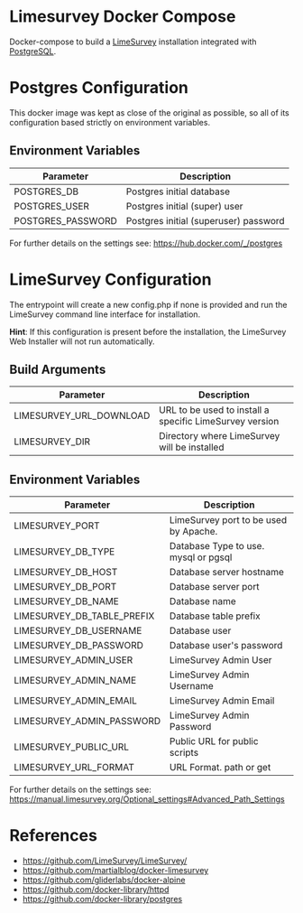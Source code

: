 # Limesurvey Docker Compose

Docker-compose to build a [LimeSurvey](https://limesurvey.org) installation integrated with [PostgreSQL](https://www.postgresql.org).

<!---
Parts of this README file are based on Markus Opolka work with the following license:

MIT License

Copyright (c) 2018 Markus Opolka

Permission is hereby granted, free of charge, to any person obtaining a copy
of this software and associated documentation files (the "Software"), to deal
in the Software without restriction, including without limitation the rights
to use, copy, modify, merge, publish, distribute, sublicense, and/or sell
copies of the Software, and to permit persons to whom the Software is
furnished to do so, subject to the following conditions:

The above copyright notice and this permission notice shall be included in all
copies or substantial portions of the Software.

THE SOFTWARE IS PROVIDED "AS IS", WITHOUT WARRANTY OF ANY KIND, EXPRESS OR
IMPLIED, INCLUDING BUT NOT LIMITED TO THE WARRANTIES OF MERCHANTABILITY,
FITNESS FOR A PARTICULAR PURPOSE AND NONINFRINGEMENT. IN NO EVENT SHALL THE
AUTHORS OR COPYRIGHT HOLDERS BE LIABLE FOR ANY CLAIM, DAMAGES OR OTHER
LIABILITY, WHETHER IN AN ACTION OF CONTRACT, TORT OR OTHERWISE, ARISING FROM,
OUT OF OR IN CONNECTION WITH THE SOFTWARE OR THE USE OR OTHER DEALINGS IN THE
SOFTWARE.
--->

# Postgres Configuration

This docker image was kept as close of the original as possible, so all of its configuration based strictly on environment variables.

## Environment Variables

| Parameter         | Description                           |
| ----------------- | ------------------------------------- |
| POSTGRES_DB       | Postgres initial database             |
| POSTGRES_USER     | Postgres initial (super) user         |
| POSTGRES_PASSWORD | Postgres initial (superuser) password |

For further details on the settings see: <https://hub.docker.com/_/postgres>

# LimeSurvey Configuration

The entrypoint will create a new config.php if none is provided and run the LimeSurvey command line interface for installation.

**Hint**: If this configuration is present before the installation, the LimeSurvey Web Installer will not run automatically.

## Build Arguments

| Parameter               | Description                                             |
| ----------------------- | ------------------------------------------------------- |
| LIMESURVEY_URL_DOWNLOAD | URL to be used to install a specific LimeSurvey version |
| LIMESURVEY_DIR          | Directory where LimeSurvey will be installed            |

## Environment Variables

| Parameter                  | Description                                       |
| -------------------------- | ------------------------------------------------- |
| LIMESURVEY_PORT            | LimeSurvey port to be used by Apache.             |
| LIMESURVEY_DB_TYPE         | Database Type to use. mysql or pgsql              |
| LIMESURVEY_DB_HOST         | Database server hostname                          |
| LIMESURVEY_DB_PORT         | Database server port                              |
| LIMESURVEY_DB_NAME         | Database name                                     |
| LIMESURVEY_DB_TABLE_PREFIX | Database table prefix                             |
| LIMESURVEY_DB_USERNAME     | Database user                                     |
| LIMESURVEY_DB_PASSWORD     | Database user's password                          |
| LIMESURVEY_ADMIN_USER      | LimeSurvey Admin User                             |
| LIMESURVEY_ADMIN_NAME      | LimeSurvey Admin Username                         |
| LIMESURVEY_ADMIN_EMAIL     | LimeSurvey Admin Email                            |
| LIMESURVEY_ADMIN_PASSWORD  | LimeSurvey Admin Password                         |
| LIMESURVEY_PUBLIC_URL      | Public URL for public scripts                     |
| LIMESURVEY_URL_FORMAT      | URL Format. path or get                           |

For further details on the settings see: <https://manual.limesurvey.org/Optional_settings#Advanced_Path_Settings>

# References

-   <https://github.com/LimeSurvey/LimeSurvey/>
-   <https://github.com/martialblog/docker-limesurvey>
-   <https://github.com/gliderlabs/docker-alpine>
-   <https://github.com/docker-library/httpd>
-   <https://github.com/docker-library/postgres>
